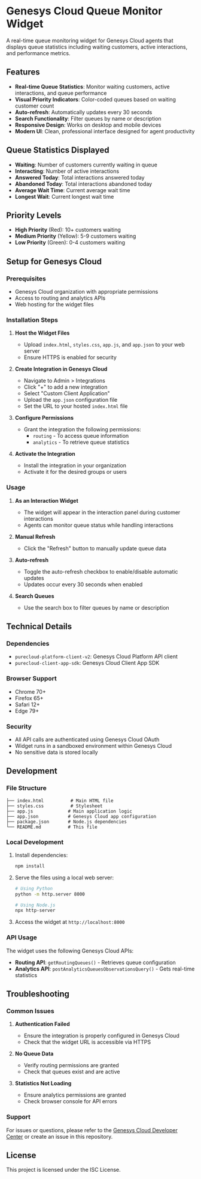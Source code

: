 # Genesys Cloud Queue Monitor Widget

A real-time queue monitoring widget for Genesys Cloud agents that displays queue statistics including waiting customers, active interactions, and performance metrics.

## Features

- **Real-time Queue Statistics**: Monitor waiting customers, active interactions, and queue performance
- **Visual Priority Indicators**: Color-coded queues based on waiting customer count
- **Auto-refresh**: Automatically updates every 30 seconds
- **Search Functionality**: Filter queues by name or description
- **Responsive Design**: Works on desktop and mobile devices
- **Modern UI**: Clean, professional interface designed for agent productivity

## Queue Statistics Displayed

- **Waiting**: Number of customers currently waiting in queue
- **Interacting**: Number of active interactions
- **Answered Today**: Total interactions answered today
- **Abandoned Today**: Total interactions abandoned today
- **Average Wait Time**: Current average wait time
- **Longest Wait**: Current longest wait time

## Priority Levels

- **High Priority** (Red): 10+ customers waiting
- **Medium Priority** (Yellow): 5-9 customers waiting
- **Low Priority** (Green): 0-4 customers waiting

## Setup for Genesys Cloud

### Prerequisites

- Genesys Cloud organization with appropriate permissions
- Access to routing and analytics APIs
- Web hosting for the widget files

### Installation Steps

1. **Host the Widget Files**
   - Upload `index.html`, `styles.css`, `app.js`, and `app.json` to your web server
   - Ensure HTTPS is enabled for security

2. **Create Integration in Genesys Cloud**
   - Navigate to Admin > Integrations
   - Click "+" to add a new integration
   - Select "Custom Client Application"
   - Upload the `app.json` configuration file
   - Set the URL to your hosted `index.html` file

3. **Configure Permissions**
   - Grant the integration the following permissions:
     - `routing` - To access queue information
     - `analytics` - To retrieve queue statistics

4. **Activate the Integration**
   - Install the integration in your organization
   - Activate it for the desired groups or users

### Usage

1. **As an Interaction Widget**
   - The widget will appear in the interaction panel during customer interactions
   - Agents can monitor queue status while handling interactions

2. **Manual Refresh**
   - Click the "Refresh" button to manually update queue data

3. **Auto-refresh**
   - Toggle the auto-refresh checkbox to enable/disable automatic updates
   - Updates occur every 30 seconds when enabled

4. **Search Queues**
   - Use the search box to filter queues by name or description

## Technical Details

### Dependencies

- `purecloud-platform-client-v2`: Genesys Cloud Platform API client
- `purecloud-client-app-sdk`: Genesys Cloud Client App SDK

### Browser Support

- Chrome 70+
- Firefox 65+
- Safari 12+
- Edge 79+

### Security

- All API calls are authenticated using Genesys Cloud OAuth
- Widget runs in a sandboxed environment within Genesys Cloud
- No sensitive data is stored locally

## Development

### File Structure

```
├── index.html          # Main HTML file
├── styles.css          # Stylesheet
├── app.js             # Main application logic
├── app.json           # Genesys Cloud app configuration
├── package.json       # Node.js dependencies
└── README.md          # This file
```

### Local Development

1. Install dependencies:
   ```bash
   npm install
   ```

2. Serve the files using a local web server:
   ```bash
   # Using Python
   python -m http.server 8000
   
   # Using Node.js
   npx http-server
   ```

3. Access the widget at `http://localhost:8000`

### API Usage

The widget uses the following Genesys Cloud APIs:

- **Routing API**: `getRoutingQueues()` - Retrieves queue configuration
- **Analytics API**: `postAnalyticsQueuesObservationsQuery()` - Gets real-time statistics

## Troubleshooting

### Common Issues

1. **Authentication Failed**
   - Ensure the integration is properly configured in Genesys Cloud
   - Check that the widget URL is accessible via HTTPS

2. **No Queue Data**
   - Verify routing permissions are granted
   - Check that queues exist and are active

3. **Statistics Not Loading**
   - Ensure analytics permissions are granted
   - Check browser console for API errors

### Support

For issues or questions, please refer to the [Genesys Cloud Developer Center](https://developer.genesys.cloud/) or create an issue in this repository.

## License

This project is licensed under the ISC License. 